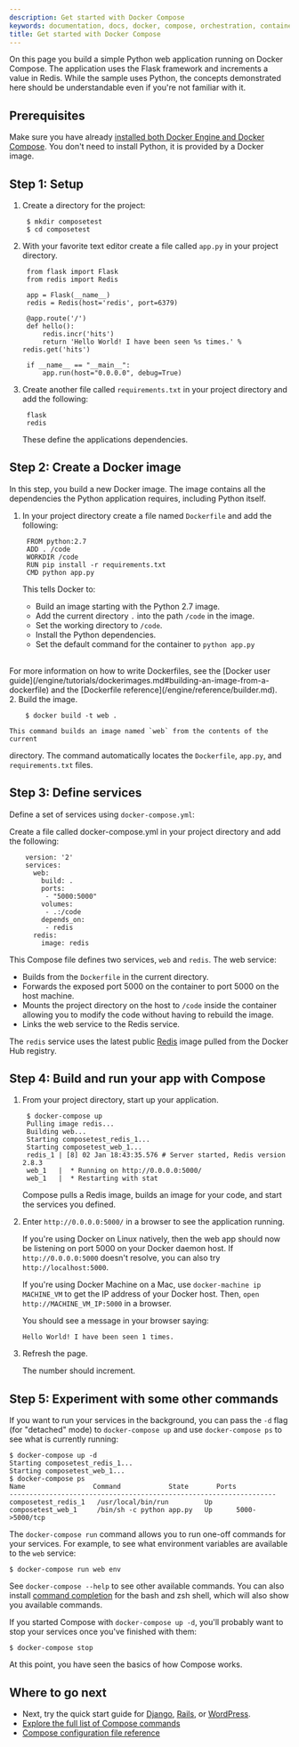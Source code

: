 ```yaml
---
description: Get started with Docker Compose
keywords: documentation, docs, docker, compose, orchestration, containers
title: Get started with Docker Compose
---
```


On this page you build a simple Python web application running on Docker Compose. The
application uses the Flask framework and increments a value in Redis. While the
sample uses Python, the concepts demonstrated here should be understandable even
if you're not familiar with it.

## Prerequisites

Make sure you have already
[installed both Docker Engine and Docker Compose](install.md). You
don't need to install Python, it is provided by a Docker image.

## Step 1: Setup

1. Create a directory for the project:

        $ mkdir composetest
        $ cd composetest

2. With your favorite text editor create a file called `app.py` in your project
   directory.

        from flask import Flask
        from redis import Redis

        app = Flask(__name__)
        redis = Redis(host='redis', port=6379)

        @app.route('/')
        def hello():
            redis.incr('hits')
            return 'Hello World! I have been seen %s times.' % redis.get('hits')

        if __name__ == "__main__":
            app.run(host="0.0.0.0", debug=True)

3. Create another file called `requirements.txt` in your project directory and
   add the following:

        flask
        redis

   These define the applications dependencies.

## Step 2: Create a Docker image

In this step, you build a new Docker image. The image contains all the
dependencies the Python application requires, including Python itself.

1. In your project directory create a file named `Dockerfile` and add the
   following:

        FROM python:2.7
        ADD . /code
        WORKDIR /code
        RUN pip install -r requirements.txt
        CMD python app.py

    This tells Docker to:

    * Build an image starting with the Python 2.7 image.
    * Add the current directory `.` into the path `/code` in the image.
    * Set the working directory to `/code`.
    * Install the Python dependencies.
    * Set the default command for the container to `python app.py`
<br>
    For more information on how to write Dockerfiles, see the [Docker user guide](/engine/tutorials/dockerimages.md#building-an-image-from-a-dockerfile) and the [Dockerfile reference](/engine/reference/builder.md).
<br>
2. Build the image.

        $ docker build -t web .

    This command builds an image named `web` from the contents of the current
  directory. The command automatically locates the `Dockerfile`, `app.py`, and
  `requirements.txt` files.


## Step 3: Define services

Define a set of services using `docker-compose.yml`:

Create a file called docker-compose.yml in your project directory and add
   the following:


        version: '2'
        services:
          web:
            build: .
            ports:
             - "5000:5000"
            volumes:
             - .:/code
            depends_on:
             - redis
          redis:
            image: redis

This Compose file defines two services, `web` and `redis`. The web service:

* Builds from the `Dockerfile` in the current directory.
* Forwards the exposed port 5000 on the container to port 5000 on the host machine.
* Mounts the project directory on the host to `/code` inside the container allowing you to modify the code without having to rebuild the image.
* Links the web service to the Redis service.

The `redis` service uses the latest public [Redis](https://registry.hub.docker.com/_/redis/) image pulled from the Docker Hub registry.

## Step 4: Build and run your app with Compose

1. From your project directory, start up your application.

        $ docker-compose up
        Pulling image redis...
        Building web...
        Starting composetest_redis_1...
        Starting composetest_web_1...
        redis_1 | [8] 02 Jan 18:43:35.576 # Server started, Redis version 2.8.3
        web_1   |  * Running on http://0.0.0.0:5000/
        web_1   |  * Restarting with stat

   Compose pulls a Redis image, builds an image for your code, and start the
   services you defined.

2. Enter `http://0.0.0.0:5000/` in a browser to see the application running.

   If you're using Docker on Linux natively, then the web app should now be
   listening on port 5000 on your Docker daemon host. If `http://0.0.0.0:5000`
   doesn't resolve, you can also try `http://localhost:5000`.

   If you're using Docker Machine on a Mac, use `docker-machine ip MACHINE_VM` to get
   the IP address of your Docker host. Then, `open http://MACHINE_VM_IP:5000` in a
   browser.

   You should see a message in your browser saying:

   `Hello World! I have been seen 1 times.`

3. Refresh the page.

   The number should increment.

## Step 5: Experiment with some other commands

If you want to run your services in the background, you can pass the `-d` flag
(for "detached" mode) to `docker-compose up` and use `docker-compose ps` to
see what is currently running:

    $ docker-compose up -d
    Starting composetest_redis_1...
    Starting composetest_web_1...
    $ docker-compose ps
    Name                 Command            State       Ports
    -------------------------------------------------------------------
    composetest_redis_1   /usr/local/bin/run         Up
    composetest_web_1     /bin/sh -c python app.py   Up      5000->5000/tcp

The `docker-compose run` command allows you to run one-off commands for your
services. For example, to see what environment variables are available to the
`web` service:

    $ docker-compose run web env

See `docker-compose --help` to see other available commands. You can also install [command completion](completion.md) for the bash and zsh shell, which will also show you available commands.

If you started Compose with `docker-compose up -d`, you'll probably want to stop
your services once you've finished with them:

    $ docker-compose stop

At this point, you have seen the basics of how Compose works.


## Where to go next

- Next, try the quick start guide for [Django](django.md),
  [Rails](rails.md), or [WordPress](wordpress.md).
- [Explore the full list of Compose commands](./reference/index.md)
- [Compose configuration file reference](compose-file.md)